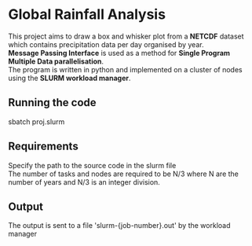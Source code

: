 # Global Rainfall Analysis

This project aims to draw a box and whisker plot from a **NETCDF** dataset which contains precipitation data per day organised by year.\
**Message Passing Interface** is used as a method for **Single Program Multiple Data parallelisation**.\
The program is written in python and implemented on a cluster of nodes using the **SLURM workload manager**. 

## Running the code
sbatch proj.slurm

## Requirements
Specify the path to the source code in the slurm file\
The number of tasks and nodes are required to be N/3 where N are the number of years and N/3 is an integer division.

## Output
The output is sent to a file 'slurm-{job-number}.out' by the workload manager
